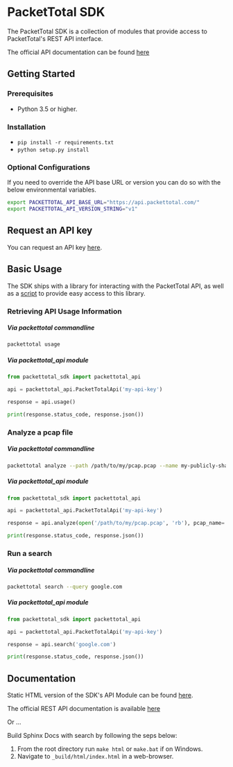 # PacketTotal SDK

The PacketTotal SDK is a collection of modules that provide access to PacketTotal's REST API interface.

The official API documentation can be found [here](https://www.packettotal.com/api-docs/)

## Getting Started

### Prerequisites

- Python 3.5 or higher.

### Installation

- `pip install -r requirements.txt`
- `python setup.py install`

### Optional Configurations

If you need to override the API base URL or version you can do so with the below environmental variables.

```bash
export PACKETTOTAL_API_BASE_URL="https://api.packettotal.com/"
export PACKETTOTAL_API_VERSION_STRING="v1"
```

## Request an API key

You can request an API key [here](https://packettotal.com/api.html).

## Basic Usage

The SDK ships with a library for interacting with the PacketTotal API, as well as a [script](/scripts) to provide easy access to this library.


### Retrieving API Usage Information

##### Via packettotal commandline

```bash
packettotal usage
```


##### Via packettotal_api module
```python
from packettotal_sdk import packettotal_api

api = packettotal_api.PacketTotalApi('my-api-key')

response = api.usage()

print(response.status_code, response.json())

```

### Analyze a pcap file

##### Via packettotal commandline

```bash
packettotal analyze --path /path/to/my/pcap.pcap --name my-publicly-shared-pcap-name
```


##### Via packettotal_api module
```python
from packettotal_sdk import packettotal_api

api = packettotal_api.PacketTotalApi('my-api-key')

response = api.analyze(open('/path/to/my/pcap.pcap', 'rb'), pcap_name='my-publicly-shared-pcap-name')

print(response.status_code, response.json())

```

### Run a search

##### Via packettotal commandline

```bash
packettotal search --query google.com
```


##### Via packettotal_api module
```python
from packettotal_sdk import packettotal_api

api = packettotal_api.PacketTotalApi('my-api-key')

response = api.search('google.com')

print(response.status_code, response.json())

```

## Documentation

Static HTML version of the SDK's API Module can be found [here](https://packettotal.github.io/PacketTotal-SDK/packettotal_sdk/packettotal_sdk.html#module-packettotal_sdk.packettotal_api).

The official REST API documentation is available [here](https://www.packettotal.com/api-docs/)

Or ...

Build Sphinx Docs with search by following the seps below:

1. From the root directory run `make html` or `make.bat` if on Windows.
2. Navigate to `_build/html/index.html` in a web-browser.